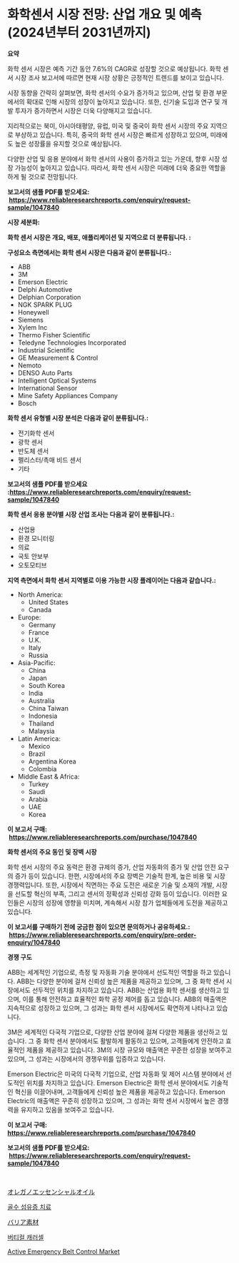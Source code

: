 <p><h1>화학센서 시장 전망: 산업 개요 및 예측(2024년부터 2031년까지)</h1></p><p><strong>요약</strong></p>
<p><p>화학 센서 시장은 예측 기간 동안 7.6%의 CAGR로 성장할 것으로 예상됩니다. 화학 센서 시장 조사 보고서에 따르면 현재 시장 상황은 긍정적인 트렌드를 보이고 있습니다.</p><p>시장 동향을 간략히 살펴보면, 화학 센서의 수요가 증가하고 있으며, 산업 및 환경 부문에서의 확대로 인해 시장의 성장이 높아지고 있습니다. 또한, 신기술 도입과 연구 및 개발 투자가 증가하면서 시장은 더욱 다양해지고 있습니다.</p><p>지리적으로는 북미, 아시아태평양, 유럽, 미국 및 중국이 화학 센서 시장의 주요 지역으로 부상하고 있습니다. 특히, 중국의 화학 센서 시장은 빠르게 성장하고 있으며, 미래에도 높은 성장률을 유지할 것으로 예상됩니다.</p><p>다양한 산업 및 응용 분야에서 화학 센서의 사용이 증가하고 있는 가운데, 향후 시장 성장 가능성이 높아지고 있습니다. 따라서, 화학 센서 시장은 미래에 더욱 중요한 역할을 하게 될 것으로 전망됩니다.</p></p>
<p><strong>보고서의 샘플 PDF를 받으세요: &nbsp;<a href="https://www.reliableresearchreports.com/enquiry/request-sample/1047840">https://www.reliableresearchreports.com/enquiry/request-sample/1047840</a></strong></p>
<p><strong>시장 세분화:</strong></p>
<p><strong> 화학 센서 시장은 개요, 배포, 애플리케이션 및 지역으로 더 분류됩니다. :</strong></p>
<p><strong>구성요소 측면에서는 화학 센서 시장은 다음과 같이 분류됩니다.:</strong></p>
<p><ul><li>ABB</li><li>3M</li><li>Emerson Electric</li><li>Delphi Automotive</li><li>Delphian Corporation</li><li>NGK SPARK PLUG</li><li>Honeywell</li><li>Siemens</li><li>Xylem Inc</li><li>Thermo Fisher Scientific</li><li>Teledyne Technologies Incorporated</li><li>Industrial Scientific</li><li>GE Measurement & Control</li><li>Nemoto</li><li>DENSO Auto Parts</li><li>Intelligent Optical Systems</li><li>International Sensor</li><li>Mine Safety Appliances Company</li><li>Bosch</li></ul></p>
<p><strong> 화학 센서 유형별 시장 분석은 다음과 같이 분류됩니다.:</strong></p>
<p><ul><li>전기화학 센서</li><li>광학 센서</li><li>반도체 센서</li><li>펠리스터/촉매 비드 센서</li><li>기타</li></ul></p>
<p><strong>보고서의 샘플 PDF를 받으세요 :<a href="https://www.reliableresearchreports.com/enquiry/request-sample/1047840">https://www.reliableresearchreports.com/enquiry/request-sample/1047840</a></strong></p>
<p><strong> 화학 센서 응용 분야별 시장 산업 조사는 다음과 같이 분류됩니다.:</strong></p>
<p><ul><li>산업용</li><li>환경 모니터링</li><li>의료</li><li>국토 안보부</li><li>오토모티브</li></ul></p>
<p><strong>지역 측면에서 화학 센서 지역별로 이용 가능한 시장 플레이어는 다음과 같습니다.:</strong></p>
<p><ul>
    <li>
        North America:
        <ul>
            <li>United States</li>
            <li>Canada</li>
        </ul>
    </li>
    <li>
        Europe:
        <ul>
            <li>Germany</li>
            <li>France</li>
            <li>U.K.</li>
            <li>Italy</li>
            <li>Russia</li>
        </ul>
    </li>
    <li>
        Asia-Pacific:
        <ul>
            <li>China</li>
            <li>Japan</li>
            <li>South Korea</li>
            <li>India</li>
            <li>Australia</li>
            <li>China Taiwan</li>
            <li>Indonesia</li>
            <li>Thailand</li>
            <li>Malaysia</li>
        </ul>
    </li>
    <li>
        Latin America:
        <ul>
            <li>Mexico</li>
            <li>Brazil</li>
            <li>Argentina Korea</li>
            <li>Colombia</li>
        </ul>
    </li>
    <li>
        Middle East & Africa:
        <ul>
            <li>Turkey</li>
            <li>Saudi</li>
            <li>Arabia</li>
            <li>UAE</li>
            <li>Korea</li>
        </ul>
    </li>
    </ul></p>
<p><strong>이 보고서 구매: &nbsp;<a href="https://www.reliableresearchreports.com/purchase/1047840">https://www.reliableresearchreports.com/purchase/1047840</a></strong></p>
<p><strong>화학 센서의 주요 동인 및 장벽 시장</strong></p>
<p><p>화학 센서 시장의 주요 동력은 환경 규제의 증가, 산업 자동화의 증가 및 산업 안전 요구의 증가 등이 있습니다. 한편, 시장에서의 주요 장벽은 기술적 한계, 높은 비용 및 시장 경쟁력입니다. 또한, 시장에서 직면하는 주요 도전은 새로운 기술 및 소재의 개발, 시장을 선도할 혁신의 부족, 그리고 센서의 정확성과 신뢰성 강화 등이 있습니다. 이러한 요인들은 시장의 성장에 영향을 미치며, 계속해서 시장 참가 업체들에게 도전을 제공하고 있습니다.</p></p>
<p><strong>이 보고서를 구매하기 전에 궁금한 점이 있으면 문의하거나 공유하세요.: &nbsp;<a href="https://www.reliableresearchreports.com/enquiry/pre-order-enquiry/1047840">https://www.reliableresearchreports.com/enquiry/pre-order-enquiry/1047840</a></strong></p>
<p><strong>경쟁 구도</strong></p>
<p><p>ABB는 세계적인 기업으로, 측정 및 자동화 기술 분야에서 선도적인 역할을 하고 있습니다. ABB는 다양한 분야에 걸쳐 신뢰성 높은 제품을 제공하고 있으며, 그 중 화학 센서 시장에서도 선두적인 위치를 차지하고 있습니다. ABB는 산업용 화학 센서를 생산하고 있으며, 이를 통해 안전하고 효율적인 화학 공정 제어를 돕고 있습니다. ABB의 매출액은 지속적으로 성장하고 있으며, 그 성과는 화학 센서 시장에서도 확연하게 나타나고 있습니다.</p><p>3M은 세계적인 다국적 기업으로, 다양한 산업 분야에 걸쳐 다양한 제품을 생산하고 있습니다. 그 중 화학 센서 분야에서도 활발하게 활동하고 있으며, 고객들에게 안전하고 효율적인 제품을 제공하고 있습니다. 3M의 시장 규모와 매출액은 꾸준한 성장을 보여주고 있으며, 그 성과는 시장에서의 경쟁우위를 입증하고 있습니다.</p><p>Emerson Electric은 미국의 다국적 기업으로, 산업 자동화 및 제어 시스템 분야에서 선도적인 위치를 차지하고 있습니다. Emerson Electric은 화학 센서 분야에서도 기술적인 혁신을 이끌어내며, 고객들에게 신뢰성 높은 제품을 제공하고 있습니다. Emerson Electric의 매출액은 꾸준히 성장하고 있으며, 그 성과는 화학 센서 시장에서 높은 경쟁력을 유지하고 있음을 보여주고 있습니다.</p></p>
<p><strong>이 보고서 구매: &nbsp; <a href="https://www.reliableresearchreports.com/purchase/1047840">https://www.reliableresearchreports.com/purchase/1047840</a></strong></p>
<p><strong>보고서의 샘플 PDF를 받으세요: &nbsp;<a href="https://www.reliableresearchreports.com/enquiry/request-sample/1047840">https://www.reliableresearchreports.com/enquiry/request-sample/1047840</a></strong><strong></strong></p>
<p>&nbsp;</p>
<p><p><a href="https://medium.com/@lily-u-genius/%E3%82%AA%E3%83%AC%E3%82%AC%E3%83%8E%E3%82%A8%E3%83%83%E3%82%BB%E3%83%B3%E3%82%B7%E3%83%A3%E3%83%AB%E3%82%AA%E3%82%A4%E3%83%AB%E5%B8%82%E5%A0%B4-%E5%B8%82%E5%A0%B4%E3%82%B7%E3%82%A7%E3%82%A2-%E5%B8%82%E5%A0%B4%E5%8B%95%E5%90%91-%E3%81%8A%E3%82%88%E3%81%B3%E5%B0%86%E6%9D%A5%E3%81%AE%E6%88%90%E9%95%B7%E3%82%92%E6%8E%A2%E3%82%8B-303bd86bd7e1">オレガノエッセンシャルオイル</a></p><p><a href="https://medium.com/@mafoqypwlkfg6/myelofibrosis-%EC%B9%98%EB%A3%8C-%EC%8B%9C%EC%9E%A5-%EA%B7%9C%EB%AA%A8-cagr-%ED%8A%B8%EB%A0%8C%EB%93%9C-2024-2030-f4de8fb36685">골수 섬유증 치료</a></p><p><a href="https://medium.com/@tyreekgoodwin/%E3%83%90%E3%83%AA%E3%82%A2%E6%9D%90%E6%96%99%E5%B8%82%E5%A0%B4%E3%81%AE%E8%A6%8F%E6%A8%A1%E3%81%AF-%E3%82%B0%E3%83%AD%E3%83%BC%E3%83%90%E3%83%AB%E7%94%A3%E6%A5%AD%E3%81%AB%E3%81%8A%E3%81%91%E3%82%8B%E6%9C%80%E8%89%AF%E3%81%AE%E3%83%9E%E3%83%BC%E3%82%B1%E3%83%86%E3%82%A3%E3%83%B3%E3%82%B0%E3%83%81%E3%83%A3%E3%83%B3%E3%83%8D%E3%83%AB%E3%82%92%E7%A4%BA%E3%81%97%E3%81%A6%E3%81%84%E3%81%BE%E3%81%99-3b3912d3c466">バリア素材</a></p><p><a href="https://medium.com/@mamdouh_alnadi/%EC%88%98%EC%A7%81-%ED%9A%8C%EC%A0%84-%EB%A0%88%EC%9D%BC%EB%A7%81-%EC%8B%9C%EC%9E%A5%EC%9D%80-%EC%8B%9C%EC%9E%A5-%EC%A0%90%EC%9C%A0%EC%9C%A8-%EA%B7%9C%EB%AA%A8-%EB%B0%8F-2031%EB%85%84%EA%B9%8C%EC%A7%80-%EC%98%88%EC%83%81%EB%90%98%EB%8A%94-%EC%98%88%EC%B8%A1%EC%97%90-%EC%B4%88%EC%A0%90%EC%9D%84-%EB%A7%9E%EC%B6%A5%EB%8B%88%EB%8B%A4-73c719058e06">버티컬 캐러셀</a></p><p><a href="https://github.com/Glendatilghmankmgz0rbhwpy/Market-Research-Report-List-1/blob/main/active-emergency-belt-control-market.md">Active Emergency Belt Control Market</a></p></p>